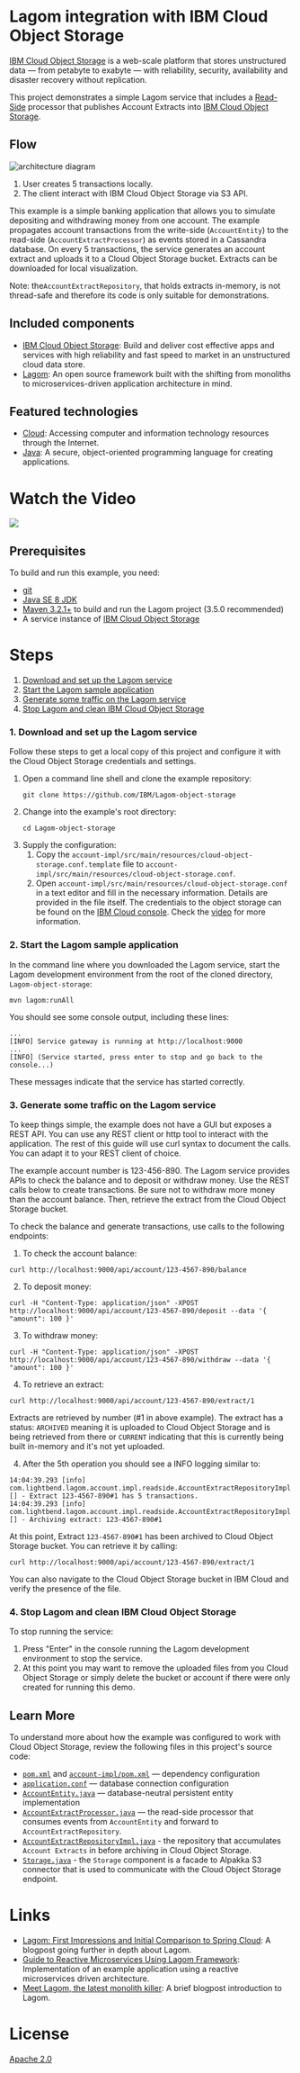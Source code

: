 # Lagom integration with IBM Cloud Object Storage

[IBM Cloud Object Storage](https://control.bluemix.net/storage/objectstorage) is a web-scale platform that stores unstructured data — from petabyte to exabyte — with reliability, security, availability and disaster recovery without replication.

This project demonstrates a simple Lagom service that includes a [Read-Side](https://www.lagomframework.com/documentation/current/java/ReadSide.html) processor that publishes Account Extracts into [IBM Cloud Object Storage](https://control.bluemix.net/storage/objectstorage).


## Flow
![architecture diagram](architecture.png)
1. User creates 5 transactions locally.
2. The client interact with IBM Cloud Object Storage via S3 API.

This example is a simple banking application that allows you to simulate depositing and withdrawing money from one account. The example propagates account transactions from the write-side (`AccountEntity`) to the read-side (`AccountExtractProcessor`) as events stored in a Cassandra database. On every 5 transactions, the service generates an account extract and uploads it to a Cloud Object Storage bucket. Extracts can be downloaded for local visualization.

Note: the`AccountExtractRepository`, that holds extracts in-memory, is not thread-safe and therefore its code is only suitable for demonstrations.

## Included components

* [IBM Cloud Object Storage](https://control.bluemix.net/storage/objectstorage): Build and deliver cost effective apps and services with high reliability and fast speed to market in an unstructured cloud data store.
* [Lagom](https://www.lagomframework.com/): An open source framework built with the shifting from monoliths to microservices-driven application architecture in mind.

## Featured technologies

* [Cloud](https://developer.ibm.com/depmodels/cloud/): Accessing computer and information technology resources through the Internet.
* [Java](https://java.com/): A secure, object-oriented programming language for creating applications.

# Watch the Video
[![](https://img.youtube.com/vi/enOFlo4JD6M/0.jpg)](https://www.youtube.com/watch?v=enOFlo4JD6M)

## Prerequisites

To build and run this example, you need:

- [git](https://git-scm.com/)
- [Java SE 8 JDK](https://www.oracle.com/technetwork/java/javase/overview/index.html)
- [Maven 3.2.1+](https://maven.apache.org/) to build and run the Lagom project (3.5.0 recommended)
- A service instance of [IBM Cloud Object Storage](https://cloud.ibm.com/catalog/services/cloud-object-storage)

# Steps

1.  [Download and set up the Lagom service](#1-download-and-set-up-the-lagom-service)
2.  [Start the Lagom sample application](#2-start-the-lagom-sample-application)
3.  [Generate some traffic on the Lagom service](#3-generate-some-traffic-on-the-lagom-service)
4.  [Stop Lagom and clean IBM Cloud Object Storage](#4-stop-lagom-and-clean-ibm-cloud-object-storage)


### 1. Download and set up the Lagom service

Follow these steps to get a local copy of this project and configure it with the Cloud Object Storage credentials and settings.

1.  Open a command line shell and clone the example repository:
    ```
    git clone https://github.com/IBM/Lagom-object-storage
    ```
2.  Change into the example's root directory:
    ```
    cd Lagom-object-storage
    ```
3.  Supply the configuration:
    1. Copy the `account-impl/src/main/resources/cloud-object-storage.conf.template` file to `account-impl/src/main/resources/cloud-object-storage.conf`.
    2. Open `account-impl/src/main/resources/cloud-object-storage.conf` in a text editor and fill in the necessary information. Details are provided in the file itself.
    The credentials to the object storage can be found on the [IBM Cloud console](https://control.bluemix.net/storage/objectstorage).  Check the [video](#video) for more information.

### 2. Start the Lagom sample application

In the command line where you downloaded the Lagom service, start the Lagom development environment from the root of the cloned directory, `Lagom-object-storage`:

```
mvn lagom:runAll
```

You should see some console output, including these lines:

```
...
[INFO] Service gateway is running at http://localhost:9000
...
[INFO] (Service started, press enter to stop and go back to the console...)
```

These messages indicate that the service has started correctly.


### 3. Generate some traffic on the Lagom service

To keep things simple, the example does not have a GUI but exposes a REST API. You can use any REST client or http tool to interact with the application. The rest of this guide will use curl syntax to document the calls. You can adapt it to your REST client of choice.

The example account number is 123-456-890. The Lagom service provides APIs to check the balance and to deposit or withdraw money. Use the REST calls below to create transactions. Be sure not to withdraw more money than the account balance. Then, retrieve the extract from the Cloud Object Storage bucket.

To check the balance and generate transactions, use calls to the following endpoints:

1. To check the account balance:
```
curl http://localhost:9000/api/account/123-4567-890/balance
```
2.  To deposit money:
```
curl -H "Content-Type: application/json" -XPOST http://localhost:9000/api/account/123-4567-890/deposit --data '{ "amount": 100 }'
```
3. To withdraw money:
```
curl -H "Content-Type: application/json" -XPOST http://localhost:9000/api/account/123-4567-890/withdraw --data '{ "amount": 100 }'
```
4. To retrieve an extract:
```
curl http://localhost:9000/api/account/123-4567-890/extract/1
```
Extracts are retrieved by number (#1 in above example). The extract has a status: `ARCHIVED` meaning it is uploaded to Cloud Object Storage and is being retrieved from there or `CURRENT` indicating that this is currently being built in-memory and it's not yet uploaded.

4. After the 5th operation you should see a INFO logging similar to:
```
14:04:39.293 [info] com.lightbend.lagom.account.impl.readside.AccountExtractRepositoryImpl [] - Extract 123-4567-890#1 has 5 transactions.
14:04:39.293 [info] com.lightbend.lagom.account.impl.readside.AccountExtractRepositoryImpl [] - Archiving extract: 123-4567-890#1
```
At this point, Extract `123-4567-890#1` has been archived to Cloud Object Storage bucket. You can retrieve it by calling:
```
curl http://localhost:9000/api/account/123-4567-890/extract/1
```
You can also navigate to the Cloud Object Storage bucket in IBM Cloud and verify the presence of the file.

### 4. Stop Lagom and clean IBM Cloud Object Storage

To stop running the service:

1.  Press "Enter" in the console running the Lagom development environment to stop the service.
2.  At this point you may want to remove the uploaded files from you Cloud Object Storage or simply delete the bucket or account if there were only created for running this demo.

## Learn More

To understand more about how the example was configured to work with Cloud Object Storage, review the following files in this project's source code:

- [`pom.xml`](pom.xml) and [`account-impl/pom.xml`](account-impl/pom.xml) — dependency configuration
- [`application.conf`](account-impl/src/main/resources/application.conf) — database connection configuration
- [`AccountEntity.java`](account-impl/src/main/java/com/lightbend/lagom/account/impl/AccountEntity.java) — database-neutral persistent entity implementation
- [`AccountExtractProcessor.java`](account-impl/src/main/java/com/lightbend/lagom/account/impl/readside/AccountExtractProcessor.java) — the read-side processor that consumes events from `AccountEntity` and forward to `AccountExtractRepository`.
- [`AccountExtractRepositoryImpl.java`](account-impl/src/main/java/com/lightbend/lagom/account/impl/readside/AccountExtractRepositoryImpl.java) - the repository that accumulates `Account Extracts` in before archiving in Cloud Object Storage.
- [`Storage.java`](account-impl/src/main/java/com/lightbend/lagom/account/impl/readside/Storage.java) - the `Storage` component is a facade to Alpakka S3 connector that is used to communicate with the Cloud Object Storage endpoint.

# Links
* [Lagom: First Impressions and Initial Comparison to Spring Cloud](https://ordina-jworks.github.io/microservices/2016/04/22/Lagom-First-Impressions-and-Initial-Comparison-to-Spring-Cloud.html): A blogpost going further in depth about Lagom.
* [Guide to Reactive Microservices Using Lagom Framework](https://www.baeldung.com/lagom-reactive-microservices): Implementation of an example application using a reactive microservices driven architecture.
* [Meet Lagom, the latest monolith killer](https://jeroenbellen.com/meet-lagom-the-latest-monolith-killer/): A brief blogpost introduction to Lagom.

# License
[Apache 2.0](LICENSE)
